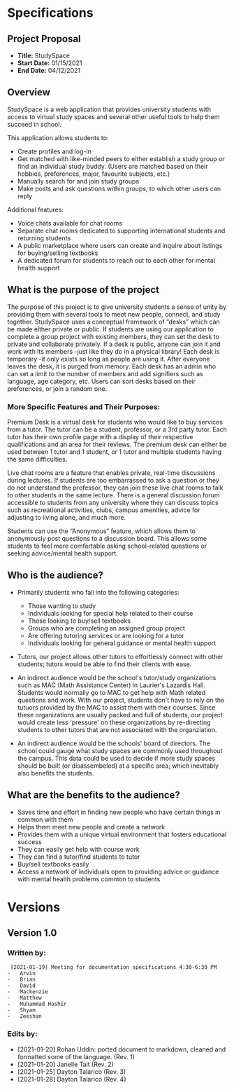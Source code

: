 # Specifications

## Project Proposal

-   **Title:** StudySpace
-   **Start Date:** 01/15/2021
-   **End Date:** 04/12/2021

## Overview

StudySpace is a web application that provides university students with access to virtual study spaces and several other useful tools to help them succeed in school.

This application allows students to:

-   Create profiles and log-in
-   Get matched with like-minded peers to either establish a study group or find an individual study buddy. (Users are matched based on their hobbies, preferences, major, favourite subjects, etc.)
-   Manually search for and join study groups
-   Make posts and ask questions within groups, to which other users can reply

Additional features:

-   Voice chats available for chat rooms
-   Separate chat rooms dedicated to supporting international students and returning students
-   A public marketplace where users can create and inquire about listings for buying/selling textbooks
-   A dedicated forum for students to reach out to each other for mental health support

## What is the purpose of the project

The purpose of this project is to give university students a sense of unity by providing them with several tools to meet new people, connect, and study together. StudySpace uses a conceptual framework of “desks” which can be made either private or public. If students are using our application to complete a group project with existing members, they can set the desk to private and collaborate privately. If a desk is public, anyone can join it and work with its members -just like they do in a physical library! Each desk is temporary -it only exists so long as people are using it. After everyone leaves the desk, it is purged from memory. Each desk has an admin who can set a limit to the number of members and add signifiers such as language, age category, etc. Users can sort desks based on their preferences, or join a random one.

### More Specific Features and Their Purposes:

Premium Desk is a virtual desk for students who would like to buy services from a tutor. The tutor can be a student, professor, or a 3rd party tutor. Each tutor has their own profile page with a display of their respective qualifications and an area for their reviews. The premium desk can either be used between 1 tutor and 1 student, or 1 tutor and multiple students having the same difficulties.

Live chat rooms are a feature that enables private, real-time discussions during lectures. If students are too embarrassed to ask a question or they do not understand the professor, they can join these live chat rooms to talk to other students in the same lecture.
There is a general discussion forum accessible to students from any university where they can discuss topics such as recreational activities, clubs, campus amenities, advice for adjusting to living alone, and much more.

Students can use the “Anonymous” feature, which allows them to anonymously post questions to a discussion board. This allows some students to feel more comfortable asking school-related questions or seeking advice/mental health support.

## Who is the audience?

-   Primarily students who fall into the following categories:

    -   Those wanting to study
    -   Individuals looking for special help related to their course
    -   Those looking to buy/sell textbooks
    -   Groups who are completing an assigned group project
    -   Are offering tutoring services or are looking for a tutor
    -   Individuals looking for general guidance or mental health support

-   Tutors, our project allows other tutors to effortlessly connect with other students; tutors would be able to find their clients with ease.

-   An indirect audience would be the school's tutor/study organizations such as MAC (Math Assistance Center) in Laurier's Lazardis Hall. Students would normally go to MAC to get help with Math related questions and work. With our project, students don't have to rely on the tutuors provided by the MAC to assist them with their courses. Since these organizations are usually packed and full of students, our project would create less 'pressure' on these organizations by re-directing students to other tutors that are not associated with the organziation.

-   An indirect audience would be the schools' board of directors. The school could gauge what study spaces are commonly used throughout the campus. This data could be used to decide if more study spaces should be built (or disassembeled) at a specific area; which inevitably also benefits the students.

## What are the benefits to the audience?

-   Saves time and effort in finding new people who have certain things in common with them
-   Helps them meet new people and create a network
-   Provides them with a unique virtual environment that fosters educational success
-   They can easily get help with course work
-   They can find a tutor/find students to tutor
-   Buy/sell textbooks easily
-   Access a network of individuals open to providing advice or guidance with mental health problems common to students

# Versions

## Version 1.0

### Written by:

     [2021-01-19] Meeting for documentation specifications 4:30-6:30 PM
    -   Arvin
    -   Brian
    -   David
    -   Mackenzie
    -   Matthew
    -   Muhammad Hashir
    -   Shyam 
    -   Zeeshan

### Edits by:

-   [2021-01-20] Rohan Uddin: ported document to markdown, cleaned and formatted some of the language. (Rev. 1)
-   [2021-01-20] Janelle Tait (Rev. 2)
-   [2021-01-25] Dayton Talarico (Rev. 3)
-   [2021-01-28] Dayton Talarico (Rev. 4)
